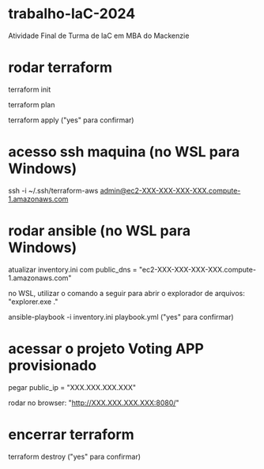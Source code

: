 # trabalho-IaC-2024
Atividade Final de Turma de IaC em MBA do Mackenzie

# rodar terraform
terraform init

terraform plan

terraform apply ("yes" para confirmar)

# acesso ssh maquina (no WSL para Windows)
ssh -i ~/.ssh/terraform-aws admin@ec2-XXX-XXX-XXX-XXX.compute-1.amazonaws.com

# rodar ansible (no WSL para Windows)
atualizar inventory.ini com public_dns = "ec2-XXX-XXX-XXX-XXX.compute-1.amazonaws.com"

no WSL, utilizar o comando a seguir para abrir o explorador de arquivos: "explorer.exe ."

ansible-playbook -i inventory.ini playbook.yml ("yes" para confirmar)

# acessar o projeto Voting APP provisionado
pegar public_ip = "XXX.XXX.XXX.XXX"

rodar no browser: "http://XXX.XXX.XXX.XXX:8080/"

# encerrar terraform
terraform destroy ("yes" para confirmar)
